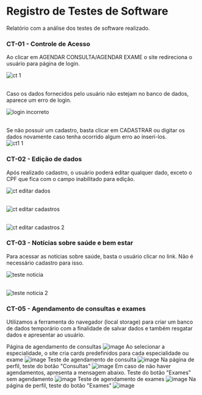# Registro de Testes de Software

Relatório com a análise dos testes de software realizado. 

### CT-01 - Controle de Acesso

Ao clicar em AGENDAR CONSULTA/AGENDAR EXAME o site redireciona o usuário para página de login.

![ct 1](https://github.com/ICEI-PUC-Minas-PMV-ADS/pmv-ads-2023-1-e1-proj-web-t7-medicfy/assets/128761556/4c9cd2c0-1578-4294-bf0e-7820428125c0) <br /> <br />

Caso os dados fornecidos pelo usuário não estejam no banco de dados, aparece um erro de login. <br>

![login incorreto](https://github.com/ICEI-PUC-Minas-PMV-ADS/pmv-ads-2023-1-e1-proj-web-t7-medicfy/assets/128761556/521839be-9bb5-4ffd-a4a8-1bf1e053971a) <br /> <br />


Se não possuir um cadastro, basta clicar em CADASTRAR ou digitar os dados novamente caso tenha ocorrido algum erro ao inserí-los. <br>
![ct1 1](https://github.com/ICEI-PUC-Minas-PMV-ADS/pmv-ads-2023-1-e1-proj-web-t7-medicfy/assets/128761556/35a39e71-ad33-482e-9ee1-e70136494f6c)


### CT-02 - Edição de dados

Após realizado cadastro, o usuário poderá editar qualquer dado, exceto o CPF que fica com o campo inabilitado para edição. 

![ct editar dados](https://github.com/ICEI-PUC-Minas-PMV-ADS/pmv-ads-2023-1-e1-proj-web-t7-medicfy/assets/128761556/1f5844af-de04-4012-9d86-4e93e889a494) <br /> <br />

![ct editar cadastros](https://github.com/ICEI-PUC-Minas-PMV-ADS/pmv-ads-2023-1-e1-proj-web-t7-medicfy/assets/128761556/f8fbe9bc-69ab-4924-a906-c079e2f64a76) <br /> <br />


![ct editar cadastros 2](https://github.com/ICEI-PUC-Minas-PMV-ADS/pmv-ads-2023-1-e1-proj-web-t7-medicfy/assets/128761556/f1c75271-033e-420a-be4d-d1ee27df6ba0)


### CT-03 - Notícias sobre saúde e bem estar

Para acessar as notícias sobre saúde, basta o usuário clicar no link. Não é necessário cadastro para isso. 


![teste noticia](https://github.com/ICEI-PUC-Minas-PMV-ADS/pmv-ads-2023-1-e1-proj-web-t7-medicfy/assets/128761556/3e3e4ea9-d273-446a-bac5-120fca45e569) <br /> <br />

![teste noticia 2](https://github.com/ICEI-PUC-Minas-PMV-ADS/pmv-ads-2023-1-e1-proj-web-t7-medicfy/assets/128761556/4575a885-b1b9-4436-a714-a81aa7ea6e63)

### CT-05 - Agendamento de consultas e exames

Utilizamos a ferramenta do navegador (local storage) para criar um banco de dados temporário com a finalidade de salvar dados e também resgatar dados e apresentar ao usuário.

Página de agendamento de consultas
![image](https://github.com/ICEI-PUC-Minas-PMV-ADS/pmv-ads-2023-1-e1-proj-web-t7-medicfy/assets/128761321/5c27c24f-d1c3-46cd-aee3-5d55e5a14ae7)
Ao selecionar a especialidade, o site cria cards predefinidos para cada especialidade ou exame
![image](https://github.com/ICEI-PUC-Minas-PMV-ADS/pmv-ads-2023-1-e1-proj-web-t7-medicfy/assets/128761321/cd41484b-5e17-45fa-8ef7-a8299c565be1)
Teste de agendamento de consulta
![image](https://github.com/ICEI-PUC-Minas-PMV-ADS/pmv-ads-2023-1-e1-proj-web-t7-medicfy/assets/128761321/8b37d5e5-0585-4928-866c-5abca449b9ce)
Na página de perfil, teste do botão "Consultas"
![image](https://github.com/ICEI-PUC-Minas-PMV-ADS/pmv-ads-2023-1-e1-proj-web-t7-medicfy/assets/128761321/246acccd-852f-489f-b5b0-446a3d3dba2b)
Em caso de não haver agendamentos, apresenta a mensagem abaixo. Teste do botão "Exames" sem agendamento
![image](https://github.com/ICEI-PUC-Minas-PMV-ADS/pmv-ads-2023-1-e1-proj-web-t7-medicfy/assets/128761321/8ae33f68-206b-4e02-900e-0ae24c7e050e)
Teste de agendamento de exames
![image](https://github.com/ICEI-PUC-Minas-PMV-ADS/pmv-ads-2023-1-e1-proj-web-t7-medicfy/assets/128761321/bdc07369-eeb2-4f87-9a16-36961de685f1)
Na página de perfil, teste do botão "Exames"
![image](https://github.com/ICEI-PUC-Minas-PMV-ADS/pmv-ads-2023-1-e1-proj-web-t7-medicfy/assets/128761321/cb40f28e-9fe2-4060-80fd-05b5239127fe)
